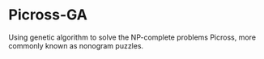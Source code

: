 # Picross-GA
Using genetic algorithm to solve the NP-complete problems Picross, more commonly known as nonogram puzzles.
